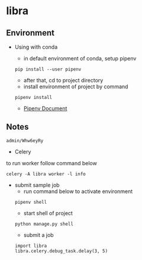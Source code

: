 # libra

## Environment

- Using with conda

    + in default environment of conda, setup pipenv
    ```
    pip install --user pipenv
    ```
    + after that, cd to project directory
    + install environment of project by command
    ```
    pipenv install
    ```
    + [Pipenv Document](https://docs.pipenv.org/)

## Notes

```
admin/Whw6eyRy
```

- Celery

to run worker follow command below

```
celery -A libra worker -l info
```

- submit sample job
    + run command below to activate environment
    ```
    pipenv shell
    ```
    + start shell of project
    ```
    python manage.py shell
    ```
    + submit a job
    ```
    import libra
    libra.celery.debug_task.delay(3, 5)
    ```
